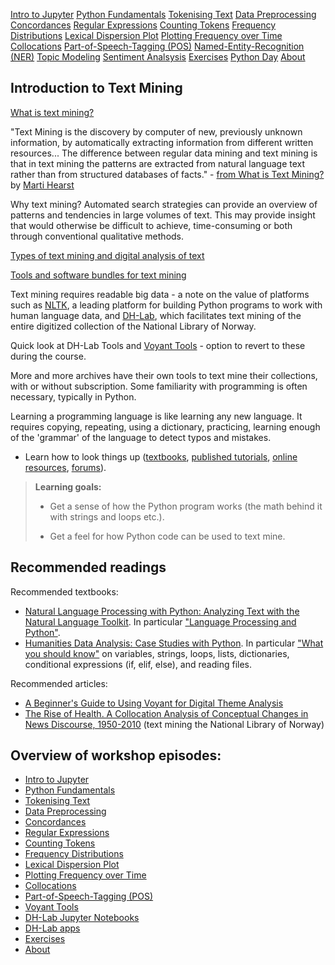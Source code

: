 [Intro to Jupyter](episodes/02-jupyter-notebook.md)
[Python Fundamentals](episodes/03-python-basics.md)
[Tokenising Text](episodes/04-tokenising-text.md)
[Data Preprocessing](episodes/05-preprocessing-dataset.md)
[Concordances](episodes/06-concordances.md)
[Regular Expressions](episodes/07-regular-expression-search.md)
[Counting Tokens](episodes/08-counting-tokens.md)
[Frequency Distributions](episodes/09-frequency-distributions.md)
[Lexical Dispersion Plot](episodes/10-lexical-dispersion-plot.md)
[Plotting Frequency over Time](episodes/11-plotting-frequency-over-time.md)
[Collocations](episodes/12-collocations.md)
[Part-of-Speech-Tagging (POS)](episodes/13-part-of-speech-tagging-text.md)
[Named-Entity-Recognition (NER)](https://ang-uio.github.io/Textmining/episodes/16-textmine-dh-lab-app.html#named-entity-recognition-ner)
[Topic Modeling](https://ang-uio.github.io/Textmining/episodes/14-textmine-voyant.html#topic-modeling)
[Sentiment Analsysis](https://ang-uio.github.io/Textmining/episodes/15-textmine-dh-lab.html#sentiment-analysis)
[Exercises](episodes/exercises.md)
[Python Day](python-day.md)
[About](episodes/01-textmining-intro.md)

## Introduction to Text Mining

[What is text mining?](https://www.ub.uio.no/english/libraries/dsc/research-methods/text-mining/)

"Text Mining is the discovery by computer of new, previously unknown information, by automatically extracting information from different written resources... The difference between regular data mining and text mining is that in text mining the patterns are extracted from natural language text rather than from structured databases of facts." - [from What is Text Mining?](https://people.ischool.berkeley.edu/~hearst/text-mining.html) by [Marti Hearst](https://en.wikipedia.org/wiki/Marti_Hearst)

Why text mining? Automated search strategies can provide an overview of patterns and tendencies in large volumes of text. This may provide insight that would otherwise be difficult to achieve, time-consuming or both through conventional qualitative methods.

[Types of text mining and digital analysis of text](https://www.ub.uio.no/english/libraries/dsc/research-methods/text-mining/text-mining-types.html)

[Tools and software bundles for text mining](https://www.ub.uio.no/english/libraries/dsc/research-methods/text-mining/tools-software-bundles.html)

Text mining requires readable big data - a note on the value of platforms such as [NLTK](https://www.nltk.org/), a leading platform for building Python programs to work with human language data, and [DH-Lab](https://www.nb.no/dh-lab/), which facilitates text mining of the entire digitized collection of the National Library of Norway.

Quick look at DH-Lab Tools and [Voyant Tools](https://voyant-tools.org/) - option to revert to these during the course.

More and more archives have their own tools to text mine their collections, with or without subscription. Some familiarity with programming is often necessary, typically in Python.

Learning a programming language is like learning any new language. It requires copying, repeating, using a dictionary, practicing, learning enough of the 'grammar' of the language to detect typos and mistakes.

- Learn how to look things up ([textbooks](https://ang-uio.github.io/Textmining/#recommended-readings), [published tutorials](https://programminghistorian.org/en/lessons/?topic=python), [online resources](https://github.com/sgsinclair/alta/blob/2eb10ab6787d032e317ce883fb0bc3427406333d/ipynb/Useful%20Resources.ipynb), [forums](https://stackoverflow.com/)).

> **Learning goals:**
> 
> - Get a sense of how the Python program works (the math behind it with strings and loops etc.).
> 
> - Get a feel for how Python code can be used to text mine.

## Recommended readings
Recommended textbooks: 
- [Natural Language Processing with Python: Analyzing Text with the Natural Language Toolkit](https://www.nltk.org/book/). In particular ["Language Processing and Python"](https://www.nltk.org/book/ch01.html).
- [Humanities Data Analysis: Case Studies with Python](https://www.humanitiesdataanalysis.org/index.html). In particular ["What you should know"](https://www.humanitiesdataanalysis.org/introduction-cook-books/notebook.html#what-you-should-know) on variables, strings, loops, lists, dictionaries, conditional expressions (if, elif, else), and reading files. 

Recommended articles:
- [A Beginner's Guide to Using Voyant for Digital Theme Analysis](https://hcommons.org/deposits/item/hc:49487/)
- [The Rise of Health. A Collocation Analysis of Conceptual Changes in News Discourse, 1950-2010](https://www-berghahnjournals-com.ezproxy.uio.no/view/journals/contributions/17/2/choc170202.xml) (text mining the National Library of Norway)

## Overview of workshop episodes:

- [Intro to Jupyter](episodes/02-jupyter-notebook.md)
- [Python Fundamentals](episodes/03-python-basics.md)
- [Tokenising Text](episodes/04-tokenising-text.md)
- [Data Preprocessing](episodes/05-preprocessing-dataset.md)
- [Concordances](episodes/06-concordances.md)
- [Regular Expressions](episodes/07-regular-expression-search.md)
- [Counting Tokens](episodes/08-counting-tokens.md)
- [Frequency Distributions](episodes/09-frequency-distributions.md)
- [Lexical Dispersion Plot](episodes/10-lexical-dispersion-plot.md)
- [Plotting Frequency over Time](episodes/11-plotting-frequency-over-time.md)
- [Collocations](episodes/12-collocations.md)
- [Part-of-Speech-Tagging (POS)](episodes/13-part-of-speech-tagging-text.md)
- [Voyant Tools](episodes/14-textmine-voyant.md)
- [DH-Lab Jupyter Notebooks](episodes/15-textmine-dh-lab.md)
- [DH-Lab apps](episodes/16-textmine-dh-lab-app.md)
- [Exercises](episodes/exercises.md)
- [About](episodes/01-textmining-intro.md)
